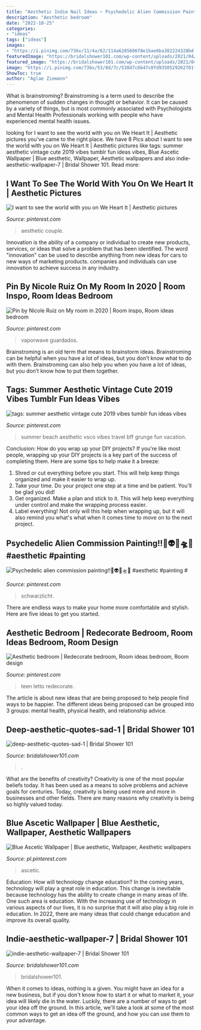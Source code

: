 ```yaml
---
title: "Aesthetic Indie Nail Ideas ~ Psychedelic Alien Commission Painting!!🌈👽🎨🛸🖤 #aesthetic #painting #"
description: "Aesthetic bedroom"
date: "2022-10-25"
categories:
- "ideas"
tags: ["ideas"]
images:
- "https://i.pinimg.com/736x/11/4a/62/114a6285606f8e1bae6ba382224328bd.jpg"
featuredImage: "https://bridalshower101.com/wp-content/uploads/2021/04/deep-aesthetic-quotes-sad-1-768x1152.png"
featured_image: "https://bridalshower101.com/wp-content/uploads/2021/04/indie-aesthetic-wallpaper-7-576x1024.png"
image: "https://i.pinimg.com/736x/53/8d/7c/538d7c6b47c0fd9350529262701f39b1.jpg"
ShowToc: true
author: "Aglae Ziemann"
---
```



What is brainstroming?
Brainstroming is a term used to describe the phenomenon of sudden changes in thought or behavior. It can be caused by a variety of things, but is most commonly associated with Psychologists and Mental Health Professionals working with people who have experienced mental health issues.

	

		
looking for I want to see the world with you on We Heart It | Aesthetic pictures you've came to the right place. We have 8 Pics about I want to see the world with you on We Heart It | Aesthetic pictures like tags: summer aesthetic vintage cute 2019 vibes tumblr fun ideas vibes, Blue Ascetic Wallpaper | Blue aesthetic, Wallpaper, Aesthetic wallpapers and also indie-aesthetic-wallpaper-7 | Bridal Shower 101. Read more:
		
    
## I Want To See The World With You On We Heart It | Aesthetic Pictures

<img loading=lazy src="https://i.pinimg.com/736x/11/4a/62/114a6285606f8e1bae6ba382224328bd.jpg" onerror="this.onerror=null;this.src='https://tse2.mm.bing.net/th?id=OIP.Fx30D0gzlGEXpr9aDqgxeQHaJX&amp;pid=15.1';" alt="I want to see the world with you on We Heart It | Aesthetic pictures">

_Source: pinterest.com_

>aesthetic couple. 

	

Innovation is the ability of a company or individual to create new products, services, or ideas that solve a problem that has been identified. The word "innovation" can be used to describe anything from new ideas for cars to new ways of marketing products. companies and individuals can use innovation to achieve success in any industry.

    
## Pin By Nicole Ruiz On My Room In 2020 | Room Inspo, Room Ideas Bedroom

<img loading=lazy src="https://i.pinimg.com/736x/f4/f8/2e/f4f82e0c9e6cc2feb8e47e99c84d6768.jpg" onerror="this.onerror=null;this.src='https://tse3.mm.bing.net/th?id=OIP.VjH3AIsmUoXiYNTihSeYigHaL-&amp;pid=15.1';" alt="Pin by Nicole Ruiz on My room in 2020 | Room inspo, Room ideas bedroom">

_Source: pinterest.com_

>vaporwave guardados. 

	

Brainstroming is an old term that means to brainstorm ideas. Brainstroming can be helpful when you have a lot of ideas, but you don’t know what to do with them. Brainstroming can also help you when you have a lot of ideas, but you don’t know how to put them together.

    
## Tags: Summer Aesthetic Vintage Cute 2019 Vibes Tumblr Fun Ideas Vibes

<img loading=lazy src="https://i.pinimg.com/736x/53/8d/7c/538d7c6b47c0fd9350529262701f39b1.jpg" onerror="this.onerror=null;this.src='https://tse2.mm.bing.net/th?id=OIP.graBlkRiYIauLC5rZKXgQQHaJ3&amp;pid=15.1';" alt="tags: summer aesthetic vintage cute 2019 vibes tumblr fun ideas vibes">

_Source: pinterest.com_

>summer beach aesthetic vsco vibes travel bff grunge fun vacation. 

	

Conclusion: How do you wrap up your DIY projects?
If you're like most people, wrapping up your DIY projects is a key part of the success of completing them. Here are some tips to help make it a breeze:
1) Shred or cut everything before you start. This will help keep things organized and make it easier to wrap up.
2) Take your time. Do your project one step at a time and be patient. You'll be glad you did!
3) Get organized. Make a plan and stick to it. This will help keep everything under control and make the wrapping process easier.
4) Label everything! Not only will this help when wrapping up, but it will also remind you what's what when it comes time to move on to the next project.

    
## Psychedelic Alien Commission Painting!!🌈👽🎨🛸🖤 #aesthetic #painting #

<img loading=lazy src="https://i.pinimg.com/736x/28/ea/51/28ea51de544a8dc49991c24e7423840c.jpg" onerror="this.onerror=null;this.src='https://tse2.mm.bing.net/th?id=OIP.09jdwd8jd9xT46GivDe-AAHaM6&amp;pid=15.1';" alt="Psychedelic alien commission painting!!🌈👽🎨🛸🖤 #aesthetic #painting #">

_Source: pinterest.com_

>schwarzlicht. 

	

There are endless ways to make your home more comfortable and stylish. Here are five ideas to get you started.

    
## Aesthetic Bedroom | Redecorate Bedroom, Room Ideas Bedroom, Room Design

<img loading=lazy src="https://i.pinimg.com/736x/32/9c/d7/329cd72febae1071de9cddc51f8e2f23.jpg" onerror="this.onerror=null;this.src='https://tse4.mm.bing.net/th?id=OIP.C6mgDR59XDysAV1zgwCBgQHaOe&amp;pid=15.1';" alt="Aesthetic bedroom | Redecorate bedroom, Room ideas bedroom, Room design">

_Source: pinterest.com_

>teen letto redecorate. 

	

The article is about new ideas that are being proposed to help people find ways to be happier. The different ideas being proposed can be grouped into 3 groups: mental health, physical health, and relationship advice.

    
## Deep-aesthetic-quotes-sad-1 | Bridal Shower 101

<img loading=lazy src="https://bridalshower101.com/wp-content/uploads/2021/04/deep-aesthetic-quotes-sad-1-768x1152.png" onerror="this.onerror=null;this.src='https://tse2.mm.bing.net/th?id=OIP.D7RYNoXncnysdfKR4M50JQHaLH&amp;pid=15.1';" alt="deep-aesthetic-quotes-sad-1 | Bridal Shower 101">

_Source: bridalshower101.com_

>. 

	

What are the benefits of creativity?
Creativity is one of the most popular beliefs today. It has been used as a means to solve problems and achieve goals for centuries. Today, creativity is being used more and more in businesses and other fields. There are many reasons why creativity is being so highly valued today.

    
## Blue Ascetic Wallpaper | Blue Aesthetic, Wallpaper, Aesthetic Wallpapers

<img loading=lazy src="https://i.pinimg.com/736x/7a/f8/1e/7af81ed2b6b28145680f27d459cbd974.jpg" onerror="this.onerror=null;this.src='https://tse4.mm.bing.net/th?id=OIP.UsW2XyR9daStPOnSNTY2fQHaNJ&amp;pid=15.1';" alt="Blue Ascetic Wallpaper | Blue aesthetic, Wallpaper, Aesthetic wallpapers">

_Source: pl.pinterest.com_

>ascetic. 

	

Education: How will technology change education?
In the coming years, technology will play a great role in education. This change is inevitable because technology has the ability to create change in many areas of life. One such area is education. With the increasing use of technology in various aspects of our lives, it is no surprise that it will also play a big role in education. In 2022, there are many ideas that could change education and improve its overall quality.

    
## Indie-aesthetic-wallpaper-7 | Bridal Shower 101

<img loading=lazy src="https://bridalshower101.com/wp-content/uploads/2021/04/indie-aesthetic-wallpaper-7-576x1024.png" onerror="this.onerror=null;this.src='https://tse4.mm.bing.net/th?id=OIP.hcEBQUUzABwKbfy3K7l5AgHaNK&amp;pid=15.1';" alt="indie-aesthetic-wallpaper-7 | Bridal Shower 101">

_Source: bridalshower101.com_

>bridalshower101. 

	

When it comes to ideas, nothing is a given. You might have an idea for a new business, but if you don't know how to start it or what to market it, your idea will likely die in the water. Luckily, there are a number of ways to get your idea off the ground. In this article, we'll take a look at some of the most common ways to get an idea off the ground, and how you can use them to your advantage.

